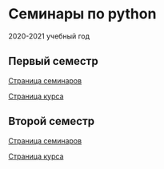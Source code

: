 # Семинары по python
2020-2021 учебный год

## Первый семестр
[Страница семинаров](https://uneex.org/LecturesCMC/PythonIntro2020/Prac)

[Страница курса](https://uneex.org/LecturesCMC/PythonIntro2020)

## Второй семестр
[Страница семинаров](https://uneex.org/LecturesCMC/PythonDevelopment2021/Prac)

[Страница курса](https://uneex.org/LecturesCMC/PythonDevelopment2021)
